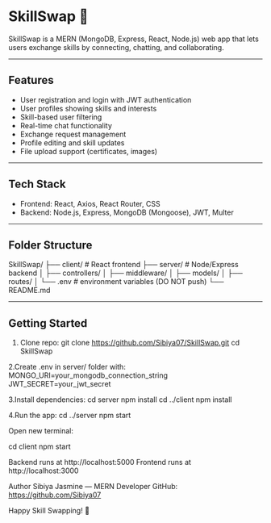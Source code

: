 # SkillSwap 🔄

SkillSwap is a MERN (MongoDB, Express, React, Node.js) web app that lets users exchange skills by connecting, chatting, and collaborating.

---

## Features

- User registration and login with JWT authentication  
- User profiles showing skills and interests  
- Skill-based user filtering  
- Real-time chat functionality  
- Exchange request management  
- Profile editing and skill updates  
- File upload support (certificates, images)  

---

## Tech Stack

- Frontend: React, Axios, React Router, CSS  
- Backend: Node.js, Express, MongoDB (Mongoose), JWT, Multer  

---

## Folder Structure

SkillSwap/
├── client/ # React frontend
├── server/ # Node/Express backend
│ ├── controllers/
│ ├── middleware/
│ ├── models/
│ ├── routes/
│ └── .env # environment variables (DO NOT push)
└── README.md


---

## Getting Started

1. Clone repo:
git clone https://github.com/Sibiya07/SkillSwap.git
cd SkillSwap

2.Create .env in server/ folder with:
MONGO_URI=your_mongodb_connection_string
JWT_SECRET=your_jwt_secret

3.Install dependencies:
cd server
npm install
cd ../client
npm install

4.Run the app:
cd ../server
npm start

Open new terminal:

cd client
npm start

Backend runs at http://localhost:5000
Frontend runs at http://localhost:3000

Author
Sibiya Jasmine — MERN Developer
GitHub: https://github.com/Sibiya07

Happy Skill Swapping! 🚀
